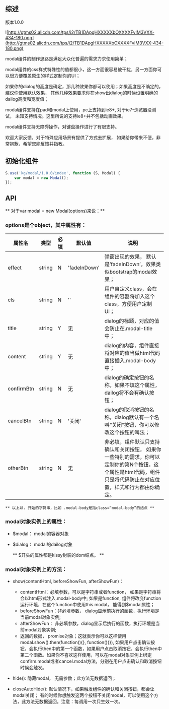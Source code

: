 ## 综述

版本1.0.0

![http://gtms02.alicdn.com/tps/i2/TB1DApgHXXXXXbOXXXXFvIM3VXX-434-180.png](http://gtms02.alicdn.com/tps/i2/TB1DApgHXXXXXbOXXXXFvIM3VXX-434-180.png)

modal组件的制作思路是满足大众化普遍的需求力求使用简单；

modal组件的css样式特殊性的值都很小，这一方面很容易被干扰，另一方面你可以很方便覆盖原生的样式定制你的UI；

如果你的dialog的高度是确定，那几种效果你都可以使用；如果高度是不确定的，建议你使用默认效果， 其他几种效果要求你在show出dialog的时候设置明确的dailog高度和宽度值；

modal组件支持在pad和modal上使用，pc上支持到ie8+, 对于ie7-浏览器没测试， 未知支持情况。这里所说的支持ie8+并不包括动画效果。


modal组件支持无障碍操作，对键盘操作进行了有限支持。

欢迎大家反馈，对于特殊应用场景有提供了方式去扩展， 如果给你带来不便，非常抱歉，希望您能反馈并指教。

## 初始化组件
```javascript
S.use('kg/modal/1.0.0/index', function (S, Modal) {
    var modal = new Modal();
});
```


## API
** 对于var modal = new Modal(options)来说：**

### options是个object，其中属性有：
属性名 | 类型 | 必填 | 默认值 | 说明
------------ | -------------| -------------| -------------| -------------
effect | string | N | 'fadeInDown' | 弹窗出现的效果， 默认是’fadeInDown’，效果类似bootstrap的modal效果；
cls | string | N | '' | 用户自定义class，会在组件的容器将加入这个class，方便用户定制UI；
title | string | Y | 无 | dialog的标题，对应的值会防止在.modal-title中；
content | string | Y | 无 | dialog的内容，组件直接将对应的值当做html代码直接插入.modal-body中；
confirmBtn | string | N | 无 | dialog的确定按钮的名称，如果不填这个属性，dailog将不会有确认按钮；
cancelBtn | string | N | '关闭' | dialog的取消按钮的名称，dialog默认有一个名叫“关闭“按钮，你可以修改这个按钮的叫法；
otherBtn | string | N | 无 | 非必填，组件默认只支持确认和关闭按钮， 如果你一些特别的需求，你可以定制你的第N个按钮，这个属性是html代码，组件只是将代码防止在对应位置，样式和行为都由你确定。

    ** 以上以. 开始的字符串，比如 .modal-body是指class=“modal-body”的结点 **
 


### modal对象实例上的属性：
* $modal： modal的容器对象
* $dialog： modal的dailog对象

    ** $开头的属性都是kissy封装的dom结点。 **


### modal对象实例上的方法：
* show(contentHtml, beforeShowFun, afterShowFun)：
    * contentHtml：必填参数，可以是字符串或者function， 如果是字符串将会以html形式注入.modal-body中;
如果是function, 组件将改变function运行环境，在这个function中使用this.modal， 能得到$modal属性；
	* beforeShowFun：非必填参数， dialog显示前执行的函数，执行环境是当前modal对象实例;
	* afterShowFun： 非必填参数，dialog显示后执行的函数，执行环境是当前modal对象实例;
    * 返回的数据， promise对象；这就表示你可以这样使用modal.show().then(function(){}, function(){}), 如果用户点击确认按钮，会执行then中的第一个函数，如果用户点击取消按钮，会执行then中第二个函数。如果你不喜欢这样使用，可以在modal对象实例上绑定confirm.modal或者cancel.modal方法，分别在用户点击确认和取消按钮时候会触发。


* hide(): 隐藏modal， 无需参数；此方法无数据返回；

* closeAutoHide():  默认情况下，如果触发组件的确认和关闭按钮，都会让modal关闭； 有的时候你想触发这两个按钮不关闭modal，可以使用这个方法，此方法无数据返回。注意：每调用一次只生效一次。


